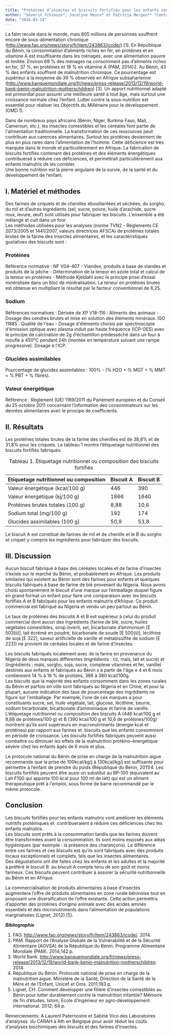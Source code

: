 ```yaml
---
title: "Protéines d’insectes et biscuits fortifiés pour les enfants souffrant de malnutrition en Afrique"
author: "Séverin Tchibozo*, Jocelyne Meura* et Patricia Mergen** *Centre de Recherche pour la Gestion de la Biodiversité (CRGB), 04 B.p. 0385 Cotonou, Bénin** Muséum Royal de l’Afrique Centrale (MRAC), Leuvensesteenweg 13, 3080 Tervuren, Belgique"
date: "2016-03-14"
---
```


<div class="teaser"><p>La faim recule dans le monde, mais 805 millions de personnes souffrent encore de sous-alimentation chronique (<a href="http://www.fao.org/news/story/fr/item/243863/icode/">http://www.fao.org/news/story/fr/item/243863/icode/</a>) [1]. En République du Bénin, la consommation d’aliments riches en fer, en protéines et en vitamine A est insuffisante dans les ménages, avec une alimentation pauvre et limitée. Environ 69 % des ménages ne consomment pas d’aliments riches en fer, 37 %, en protéines et 18 % en vitamine A (PAM, 2014)2. Au Bénin, 43 % des enfants souffrent de malnutrition chronique. Ce pourcentage est supérieur à la moyenne de 39 % observée en Afrique subsaharienne (<a href="http://www.banquemondiale.org/fr/news/press-release/2013/12/19/world-bank-benin-malnutrition-motherschildren">http://www.banquemondiale.org/fr/news/press-release/2013/12/19/world-bank-benin-malnutrition-motherschildren</a>) [3]. Un apport nutritionnel adapté est primordial pour assurer une meilleure santé à tout âge, mais surtout une croissance normale chez l’enfant. Lutter contre la sous-nutrition est essentiel pour réaliser les Objectifs du Millénaire pour le développement (OMD 1).</p>
<p>Dans de nombreux pays africains (Bénin, Niger, Burkina Faso, Mali, Cameroun, etc.), les insectes comestibles et les céréales font partie de l'alimentation traditionnelle. La transformation de ces ressources peut contribuer aux carences alimentaires. Surtout les protéines deviennent de plus en plus rares dans l’alimentation de l’homme. Cette déficience est très marquée dans le monde et particulièrement en Afrique. La fabrication de biscuits fortifiés contenant des protéines et des éléments énergétiques contribuerait à réduire ces déficiences, et permettrait particulièrement aux enfants malnutris de les combler.<br />
​Une bonne nutrition est la pierre angulaire de la survie, de la santé et du développement de l’enfant.</p></div>

## I. Matériel et méthodes

Des farines de criquets et de chenilles ébouillantées et séchées, du sorgho, du mil et d’autres ingrédients (sel, sucre, poivre, huile d’arachide, sucre roux, levure, œuf) sont utilisés pour fabriquer les biscuits. L’ensemble a été mélangé et cuit dans un four.  
Les méthodes utilisées pour les analyses (norme TVN2 - Règlements CE 2073/2005 et 1441/2007, valeurs directrices AFSCA) de protéines totales brutes de la farine des insectes alimentaires, et les caractéristiques gustatives des biscuits sont :

### Protéines  

Référence normative : NF V04-407 - Viandes, produits à base de viandes et produits de la pêche - Détermination de la teneur en azote total et calcul de la teneur en protéines - Méthode Kjeldahl avec le principe prise d’essai minéralisée dans un bloc de minéralisation. La teneur en protéines brutes est obtenue en multipliant le résultat par le facteur conventionnel de 6,25.

### Sodium

Références normatives : Dérivée de XP V18-116 : Aliments des animaux - Dosage des cendres brutes et mise en solution des éléments minéraux. ISO 11885 : Qualité de l'eau - Dosage d'éléments choisis par spectroscopie d'émission optique avec plasma induit par haute fréquence (ICP-OES) avec le principe de calcination de 2g d’échantillon prédesséché dans un four à moufle à 450°C pendant 24h (montée en température suivant une rampe progressive). Dosage à l’ICP.

### Glucides assimilables

Pourcentage de glucides assimilables : 100% - (% H2O + % MGT + % MMT + % PBT + % fibres).

### Valeur énergétique

Référence : Règlement (UE) 1169/2011 du Parlement européen et du Conseil du 25 octobre 2011 concernant l’information des consommateurs sur les denrées alimentaires avec le principe de coefficients.

## II. Résultats

Les protéines totales brutes de la farine des chenilles est de 38,8% et de 31,8% pour les criquets. Le tableau 1 montre l’étiquetage nutritionnel des biscuits fortifiés fabriqués. 

<table>
<caption>Tableau 1. Étiquetage nutritionnel ou composition des biscuits fortifiés</caption>

<thead>

<tr>

<th scope="col">Etiquetage nutritionnel ou composition</th>

<th scope="col">Biscuit A</th>

<th scope="col">Biscuit B</th>

</tr>

</thead>

<tbody>

<tr>

<td>Valeur énergétique (kcal/100 g)</td>

<td>446</td>

<td>390</td>

</tr>

<tr>

<td>Valeur énergétique (kj/100 g)</td>

<td>1866</td>

<td>1640</td>

</tr>

<tr>

<td>Protéines brutes totales (100 g)</td>

<td>8,88</td>

<td>10,6</td>

</tr>

<tr>

<td>Sodium total (mg/100 g)</td>

<td>192</td>

<td>174</td>

</tr>

<tr>

<td>Glucides assimilables (100 g)</td>

<td>50,9</td>

<td>53,8</td>

</tr>

</tbody>

</table>

Le biscuit A est constitué de farines de mil et de chenille et le B du sorgho et criquet y compris les ingrédients pour fabriquer des biscuits.  

## III. Discussion

Aucun biscuit fabriqué à base des céréales locales et de farine d’insectes n’existe sur le marché du Bénin, et probablement en Afrique. Les produits similaires qui existent au Bénin sont des farines pour enfants et quelques biscuits fabriqués à base de farine de blé provenant du Nigeria. Nous avons choisi spontanément le biscuit d’une marque sur l’emballage duquel figure en grand format un enfant pour faire une comparaison avec les biscuits fortifiés A et B fabriqués pour les enfants malnutris d’Afrique. Ce produit commercial est fabriqué au Nigeria et vendu un peu partout au Bénin.

Le taux de protéines des biscuits A et B est supérieur à celui du produit commercial dont aucun des ingrédients (farine de blé, sucre, huiles végétales comestibles, sirop inverti, sel, bicarbonate d’ammonium \[E 503(ii)\], lait écrémé en poudre, bicarbonate de soude \[E 500(ii)\], lécithine de soja \[E 322\], saveur artificielle de vanille et métabisulfite de sodium \[E 223\]) ne provient de céréales locales et de farine d’insectes.

Les biscuits fabriqués localement avec de la farine en provenance du Nigeria de deux marques différentes (ingrédients : riz, maïs, lait et sucre) et (ingrédients : maïs, sorgho, soja, sucre, complexe vitamines et fer, vanille) destinés aux enfants et fabriqués au Bénin s à partir de l'âge e 4 et 6 mois contiennent 14 % à 16 % de protides, 366 à 380 kcal/100g.  
Les biscuits que la majorité des enfants consomment dans les zones rurales du Bénin et parfois en ville sont fabriqués au Nigeria et en Chine, et pour la plupart, aucune indication des taux de pourcentage des ingrédients ne figure sur l'emballage. Par exemple, l’une de ces marques a pour constituants sucre, sel, huile végétale, lait, glucose, lécithine, beurre, sodium bicarbonate, bicarbonate d’ammoniaque et farine de vanille. L’étiquetage nutritionnel ou composition des biscuits A (446 kcal/100 g et 8,88 de protéines/100 g) et B (390 kcal/100 g et 10,6 de protéines/100g) montrent qu’ils sont supérieurs en macronutriments (énergie kcal et protéines) par rapport aux farines et  biscuits que les enfants consomment en période de croissance. Les biscuits fortifiés fabriqués peuvent aussi combattre ou diminuer les effets de la malnutrition protéino-énergétique sévère chez les enfants âgés de 6 mois et plus.

Le protocole national du Bénin de prise en charge de la malnutrition aigue recommande que la prise de 100kcal/kg/j à 130kcal/kg/j est suffisante pour permettre à l’enfant de prendre du poids (République du Bénin, 2011)4. Les biscuits fortifiés peuvent être aussi un substitut au BP-100 (équivalent au Lait F100 qui apporte 100 kcal pour 100 ml de lait) qui est un aliment thérapeutique prêt à l'emploi, sous forme de barre recommandé par le même protocole.

## Conclusion

Les biscuits fortifiés pour les enfants malnutris vont améliorer les éléments nutritifs protéiniques et  contribueraient à réduire ces déficiences chez les enfants malnutris.  
Les biscuits sont prêts à la consommation tandis que les farines doivent être transformées avant la consommation. Ils sont moins exposés aux aléas hygiéniques (par exemple : la présence des charançons). La différence entre ces farines et ces biscuits est qu’ils sont fabriqués avec des produits locaux exceptionnels et complets, tels que les insectes alimentaires.  
Des dégustations ont été faites chez les enfants et les adultes et la majorité a préféré le biscuit B  au biscuit A compte tenu de son goût et moins farineux. Ces biscuits peuvent contribuer à assurer la sécurité nutritionnelle au Bénin et en Afrique. 

La commercialisation de produits alimentaires à base d’insectes augmentera l’offre de produits alimentaires en zone rurale béninoise tout en proposant une diversification de l’offre existante. Cette action permettra d’apporter des protéines d’origine animale avec des acides aminés essentiels et des micronutriments dans l’alimentation de populations marginalisées (Lignet, 2012) \[5\].

***Bibliographie***

1.  FAO. <http://www.fao.org/news/story/fr/item/243863/icode/>. 2014.
2.  PAM. Rapport de l’Analyse Globale de la Vulnérabilité et de la Sécurité Alimentaire (AGVSA) de la République du Bénin. Programme Alimentaire Mondiale (PAM). 2014;142 p.
3.  World Bank. <http://www.banquemondiale.org/fr/news/press-release/2013/12/19/world-bank-benin-malnutrition-motherschildren>. 2014.
4.  République du Bénin. Protocole national de prise en charge de la malnutrition aigue. Ministère de la Santé, Direction de la Santé de la Mère et de l’Enfant, Unicef et Oms. 2011;193 p.
5.  Lignet, CH. Comment développer une filière d’insectes comestibles au Bénin pour lutter durablement contre la malnutrition infantile? Mémoire de fin d’études. Istom, Ecole d’ingénieur en agro-développement international. 2012; 64 p.

Remerciements: A Laurent Paternostre et Sabine Vico des Laboratoires d’analyses  du CARAH à Ath en Belgique pour avoir réduit les coûts d’analyses biochimiques des biscuits et des farines d’insectes.
